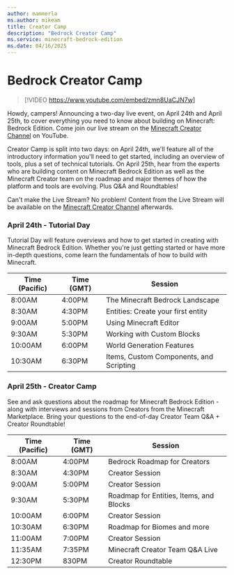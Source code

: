 ```yaml
---
author: mammerla
ms.author: mikeam
title: Creator Camp
description: "Bedrock Creator Camp"
ms.service: minecraft-bedrock-edition
ms.date: 04/16/2025
---
```


# Bedrock Creator Camp

> [!VIDEO https://www.youtube.com/embed/zmn8UaCJN7w]

Howdy, campers! Announcing a two-day live event, on April 24th and April 25th, to cover everything you need to know about building on Minecraft: Bedrock Edition. Come join our live stream on the [Minecraft Creator Channel](https://youtube.com/@minecraftcreatorchannel) on YouTube.

Creator Camp is split into two days: on April 24th, we'll feature all of the introductory information you'll need to get started, including an overview of tools, plus a set of technical tutorials. On April 25th, hear from the experts who are building content on Minecraft Bedrock Edition as well as the Minecraft Creator team on the roadmap and major themes of how the platform and tools are evolving. Plus Q&A and Roundtables!

Can't make the Live Stream? No problem! Content from the Live Stream will be available on the [Minecraft Creator Channel](https://youtube.com/@minecraftcreatorchannel) afterwards.

### April 24th - Tutorial Day

Tutorial Day will feature overviews and how to get started in creating with Minecraft Bedrock Edition. Whether you're just getting started or have more in-depth questions, come learn the fundamentals of how to build with Minecraft.

| Time (Pacific) | Time (GMT) | Session |
|------------|----------------|---------------------|
| 8:00AM | 4:00PM | The Minecraft Bedrock Landscape |
| 8:30AM | 4:30PM | Entities: Create your first entity |
| 9:00AM | 5:00PM | Using Minecraft Editor |
| 9:30AM | 5:30PM | Working with Custom Blocks |
| 10:00AM | 6:00PM | World Generation Features  |
| 10:30AM | 6:30PM | Items, Custom Components, and Scripting  |


### April 25th - Creator Camp

See and ask questions about the roadmap for Minecraft Bedrock Edition - along with interviews and sessions from Creators from the Minecraft Marketplace. Bring your questions to the end-of-day Creator Team Q&A + Creator Roundtable!

| Time (Pacific) | Time (GMT) | Session |
|------------|----------------|---------------------|
| 8:00AM | 4:00PM | Bedrock Roadmap for Creators |
| 8:30AM | 4:30PM | Creator Session |
| 9:00AM | 5:00PM | Creator Session |
| 9:30AM | 5:30PM | Roadmap for Entities, Items, and Blocks |
| 10:00AM | 6:00PM | Creator Session |
| 10:30AM | 6:30PM | Roadmap for Biomes and more |
| 11:00AM | 7:00PM | Creator Session |
| 11:35AM | 7:35PM | Minecraft Creator Team Q&A Live |
| 12:30PM | 830PM | Creator Roundtable |
